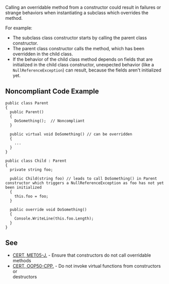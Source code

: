 
Calling an overridable method from a constructor could result in failures or strange behaviors when instantiating a subclass which overrides the<br>method.

For example:

- The subclass class constructor starts by calling the parent class constructor.
- The parent class constructor calls the method, which has been overridden in the child class.
- If the behavior of the child class method depends on fields that are initialized in the child class constructor, unexpected behavior (like a<br>  `NullReferenceException`) can result, because the fields aren't initialized yet.


## Noncompliant Code Example


    public class Parent
    {
      public Parent()
      {
        DoSomething();  // Noncompliant
      }
    
      public virtual void DoSomething() // can be overridden
      {
        ...
      }
    }
    
    public class Child : Parent
    {
      private string foo;
    
      public Child(string foo) // leads to call DoSomething() in Parent constructor which triggers a NullReferenceException as foo has not yet been initialized
      {
        this.foo = foo;
      }
    
      public override void DoSomething()
      {
        Console.WriteLine(this.foo.Length);
      }
    }


## See

- [CERT, MET05-J.](https://www.securecoding.cert.org/confluence/x/MYYbAQ) - Ensure that constructors do not call overridable methods<br>
- [CERT, OOP50-CPP.](https://www.securecoding.cert.org/confluence/x/TQBi) - Do not invoke virtual functions from constructors or<br>  destructors

